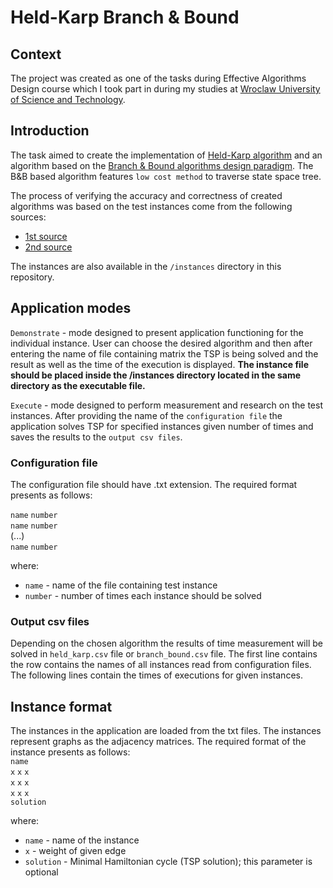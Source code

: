 # Held-Karp Branch & Bound

## Context

The project was created as one of the tasks during Effective Algorithms Design course which I took part in during my
studies at [Wroclaw University of Science and Technology](https://pwr.edu.pl/en/).

## Introduction

The task aimed to create the implementation
of [Held-Karp algorithm](https://en.wikipedia.org/wiki/Held%E2%80%93Karp_algorithm) and an algorithm based on
the [Branch & Bound algorithms design paradigm](https://en.wikipedia.org/wiki/Branch_and_bound). The B&B based algorithm
features `low cost method` to traverse state space tree.

The process of verifying the accuracy and correctness of created algorithms was based on the test instances come from
the following sources:

- [1st source](http://jaroslaw.mierzwa.staff.iiar.pwr.wroc.pl/pea-stud/tsp)
- [2nd source](http://jaroslaw.rudy.staff.iiar.pwr.wroc.pl/files/pea/instances.zip)

The instances are also available in the `/instances` directory in this repository.

## Application modes

`Demonstrate` - mode designed to present application functioning for the individual instance. User can choose the
desired algorithm and then after entering the name of file containing matrix the TSP is being solved and the result as
well as the time of the execution is displayed. **The instance file should be placed inside the /instances directory
located in the same directory as the executable file.**

`Execute` - mode designed to perform measurement and research on the test instances. After providing the name of the
`configuration file` the application solves TSP for specified instances given number of times and saves the results to
the `output csv files`.

### Configuration file

The configuration file should have .txt extension. The required format presents as follows:

`name` `number`  
`name`  `number`  
(...)  
`name` `number`

where:

- `name` - name of the file containing test instance
- `number` - number of times each instance should be solved

### Output csv files

Depending on the chosen algorithm the results of time measurement will be solved in `held_karp.csv` file
or `branch_bound.csv` file. The first line contains the row contains the names of all instances read from configuration
files. The following lines contain the times of executions for given instances.

## Instance format
The instances in the application are loaded from the txt files. The instances represent graphs as the adjacency matrices. 
The required format of the instance presents as follows:  
`name`  
`x` `x` `x`  
`x` `x` `x`  
`x` `x` `x`  
`solution`

where:

- `name` - name of the instance
- `x` - weight of given edge 
- `solution` - Minimal Hamiltonian cycle (TSP solution); this parameter is optional



